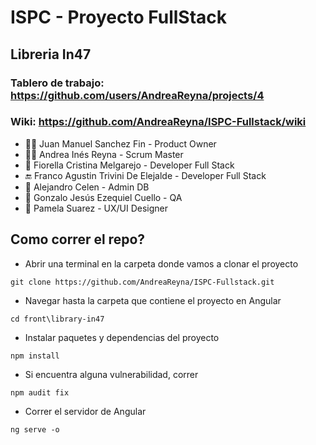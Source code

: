 # ISPC - Proyecto FullStack
## Libreria In47

### Tablero de trabajo: https://github.com/users/AndreaReyna/projects/4

### Wiki: https://github.com/AndreaReyna/ISPC-Fullstack/wiki


* 👨‍💻 Juan Manuel Sanchez Fin - Product Owner
* 👩‍🏫 Andrea Inés Reyna - Scrum Master
* :construction: Fiorella Cristina Melgarejo - Developer Full Stack
* :end: Franco Agustin Trivini De Elejalde - Developer Full Stack
* :book: Alejandro Celen - Admin DB
* :cop: Gonzalo Jesús Ezequiel Cuello - QA
* :tada: Pamela Suarez - UX/UI Designer


## Como correr el repo?

- Abrir una terminal en la carpeta donde vamos a clonar el proyecto


`git clone https://github.com/AndreaReyna/ISPC-Fullstack.git`


- Navegar hasta la carpeta que contiene el proyecto en Angular


`cd front\library-in47`


- Instalar paquetes y dependencias del proyecto

`npm install`


- Si encuentra alguna vulnerabilidad, correr

`npm audit fix`


- Correr el servidor de Angular

`ng serve -o`
